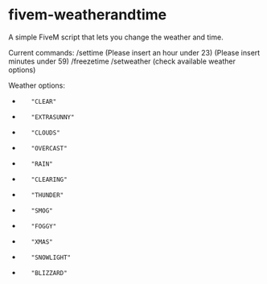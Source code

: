 # fivem-weatherandtime
A simple FiveM script that lets you change the weather and time.

Current commands:
/settime <hour> <minute> (Please insert an hour under 23) (Please insert minutes under 59)
/freezetime
/setweather <weather> (check available weather options)

Weather options:
-        "CLEAR"
-        "EXTRASUNNY"
-        "CLOUDS"
-        "OVERCAST"
-        "RAIN"
-        "CLEARING"
-        "THUNDER"
-        "SMOG"
-        "FOGGY"
-        "XMAS"
-        "SNOWLIGHT"
-        "BLIZZARD"
